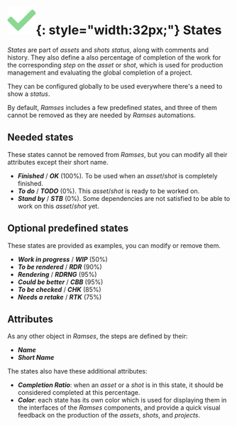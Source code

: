 # ![](../img/icons/check_sl.svg){: style="width:32px;"} States

*States* are part of *assets* and *shots* *status*, along with comments and history. They also define a also percentage of completion of the work for the corresponding *step* on the *asset* or *shot*, which is used for production management and evaluating the global completion of a project.

They can be configured globally to be used everywhere there's a need to show a *status*.

By default, *Ramses* includes a few predefined states, and three of them cannot be removed as they are needed by *Ramses* automations.

## Needed states

These states cannot be removed from *Ramses*, but you can modify all their attributes except their short name.

- ***Finished*** / ***OK*** (100%). To be used when an *asset*/*shot* is completely finished.
- ***To do*** / ***TODO*** (0%). This *asset*/*shot* is ready to be worked on.
- ***Stand by*** / ***STB*** (0%). Some dependencies are not satisfied to be able to work on this *asset*/*shot* yet.

## Optional predefined states

These states are provided as examples, you can modify or remove them.

- ***Work in progress*** / ***WIP*** (50%)
- ***To be rendered*** / ***RDR*** (90%)
- ***Rendering*** / ***RDRNG*** (95%)
- ***Could be better*** / ***CBB*** (95%)
- ***To be checked*** / ***CHK*** (85%)
- ***Needs a retake*** / ***RTK*** (75%)

## Attributes

As any other object in *Ramses*, the steps are defined by their:

- ***Name***
- ***Short Name***

The states also have these additional attributes:

- ***Completion Ratio***: when an *asset* or a *shot* is in this state, it should be considered completed at this percentage.
- ***Color***: each state has its own color which is used for displaying them in the interfaces of the *Ramses* components, and provide a quick visual feedback on the production of the *assets*, *shots*, and *projects*.